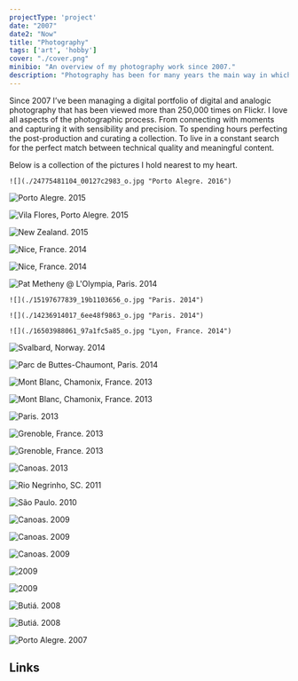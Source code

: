 ```yaml
---
projectType: 'project'
date: "2007"
date2: "Now"
title: "Photography"
tags: ['art', 'hobby']
cover: "./cover.png"
minibio: "An overview of my photography work since 2007."
description: "Photography has been for many years the main way in which I try to express my views. I try to see the world from different perspectives, looking for beauty in the most ordinary places."
--- 
```


Since 2007 I’ve been managing a digital portfolio of digital and analogic photography that has been viewed more than 250,000 times on Flickr.
I love all aspects of the photographic process. From connecting with moments and capturing it with sensibility and precision. To spending hours perfecting the post-production and curating a collection. To live in a constant search for the perfect match between technical quality and meaningful content.

<results-banner
    data='{
        "photos uploaded to Flickr": "1,300+",
        "photos total views": "325,000+",
        "gallery views": "20,000+"
    }'/>


Below is a collection of the pictures I hold nearest to my heart.

 
```grid|1
![](./24775481104_00127c2983_o.jpg "Porto Alegre. 2016")
```

![](./16711828077_ab331f2805_k.jpg "Porto Alegre. 2015")
 
![](./16992274170_5af03de08d_o.jpg "Vila Flores, Porto Alegre. 2015")

![](./28709320782_1d6e3f1d24_k.jpg "New Zealand. 2015") 

![](./16069863893_ba74cfbc6a_k.jpg "Nice, France. 2014")

![](./16688815212_4168de079e_o.jpg "Nice, France. 2014") 

![](./14236737369_ba3bd38274_k.jpg "Pat Metheny @ L'Olympia, Paris. 2014")

```grid|1
![](./15197677839_19b1103656_o.jpg "Paris. 2014")
``` 

```grid|1
![](./14236914017_6ee48f9863_o.jpg "Paris. 2014")
```

```grid|1
![](./16503988061_97a1fc5a85_o.jpg "Lyon, France. 2014")
``` 

![](./15967274601_6fa9ee26c0_k.jpg "Svalbard, Norway. 2014")

![](./14480849921_2f20bc23a8_k.jpg "Parc de Buttes-Chaumont, Paris. 2014")

![](./10660274955_2ffc502978_k.jpg "Mont Blanc, Chamonix, France. 2013")

![](./10191871866_3856828665_k.jpg "Mont Blanc, Chamonix, France. 2013")

![](./11125506854_c4e077ef0a_k.jpg "Paris. 2013")

![](./10368531385_d1803381ae_o.jpg "Grenoble, France. 2013")

![](./10383033655_22e139656a_o.jpg "Grenoble, France. 2013")

![](./10045407925_c3f09d40e0_o.jpg "Canoas. 2013")

![](./5575860798_949b918e72_o.jpg "Rio Negrinho, SC. 2011")

![](./4369418992_24edef7e49_o.jpg "São Paulo. 2010")

![](./4229442920_cdb20a1862_o.jpg "Canoas. 2009")

![](./3929339385_03940d76ef_o.jpg "Canoas. 2009")

![](./4229442926_5fb622463a_o.jpg "Canoas. 2009")

![](./3805565897_6ec14f2bf4_o.jpg "2009")

![](./3857885474_8465164f6b_o.jpg "2009")

![](./3110142893_ccccdca262_o.jpg "Butiá. 2008")

![](./3535274502_9621684a4a_o.jpg "Butiá. 2008") 

![](./2082522736_590e333369_o.jpg "Porto Alegre. 2007")


## Links

<links-list
    items='[
        {
            "label": "Flickr",
            "url": "https://www.flickr.com/photos/helloninja"
        },
        {
            "label": "Instagram",
            "url": "https://instagram.com/cmdalbem"
        }
    ]'>
</links-list>